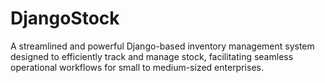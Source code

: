 # DjangoStock
A streamlined and powerful Django-based inventory management system designed to efficiently track and manage stock, facilitating seamless operational workflows for small to medium-sized enterprises.

